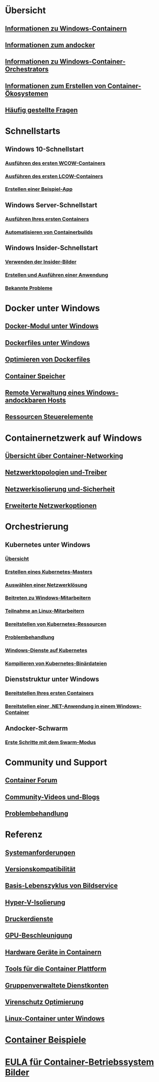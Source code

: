 # Übersicht
## [Informationen zu Windows-Containern](about/index.md)
## [Informationen zum andocker](about/docker-overview.md)
## [Informationen zu Windows-Container-Orchestrators](about/overview-container-orchestrators.md)
## [Informationen zum Erstellen von Container-Ökosystemen](about/container-ecosystem.md)
## [Häufig gestellte Fragen](about/faq.md)

# Schnellstarts
## Windows 10-Schnellstart
### [Ausführen des ersten WCOW-Containers](quick-start/quick-start-windows-10.md)
### [Ausführen des ersten LCOW-Containers](quick-start/quick-start-windows-10-linux.md)
### [Erstellen einer Beispiel-App](quick-start/building-sample-app.md)
## Windows Server-Schnellstart
### [Ausführen Ihres ersten Containers](quick-start/quick-start-windows-server.md)
### [Automatisieren von Containerbuilds](quick-start/quick-start-images.md)
## Windows Insider-Schnellstart
### [Verwenden der Insider-Bilder](quick-start/Using-Insider-Container-Images.md)
### [Erstellen und Ausführen einer Anwendung](quick-start/Nano-RS3-.NET-Core-and-PS.md)
### [Bekannte Probleme](quick-start/Insider-Known-Issues.md)

# Docker unter Windows
## [Docker-Modul unter Windows](manage-docker/configure-docker-daemon.md)
## [Dockerfiles unter Windows](manage-docker/manage-windows-dockerfile.md)
## [Optimieren von Dockerfiles](manage-docker/optimize-windows-dockerfile.md)
## [Container Speicher](manage-containers/container-storage.md)
## [Remote Verwaltung eines Windows-andockbaren Hosts](management/manage_remotehost.md)
## [Ressourcen Steuerelemente](manage-containers/resource-controls.md)

# Containernetzwerk auf Windows
## [Übersicht über Container-Networking](container-networking/architecture.md)
## [Netzwerktopologien und-Treiber](container-networking/network-drivers-topologies.md)
## [Netzwerkisolierung und-Sicherheit](container-networking/network-isolation-security.md)
## [Erweiterte Netzwerkoptionen](container-networking/advanced.md)

# Orchestrierung
## Kubernetes unter Windows 
### [Übersicht](kubernetes/getting-started-kubernetes-windows.md)
### [Erstellen eines Kubernetes-Masters](kubernetes/creating-a-linux-master.md)
### [Auswählen einer Netzwerklösung](kubernetes/network-topologies.md)
### [Beitreten zu Windows-Mitarbeitern](kubernetes/joining-windows-workers.md)
### [Teilnahme an Linux-Mitarbeitern](kubernetes/joining-linux-workers.md)
### [Bereitstellen von Kubernetes-Ressourcen](kubernetes/deploying-resources.md)
### [Problembehandlung](kubernetes/common-problems.md)
### [Windows-Dienste auf Kubernetes](kubernetes/kube-windows-services.md)
### [Kompilieren von Kubernetes-Binärdateien](kubernetes/compiling-kubernetes-binaries.md)
## Dienststruktur unter Windows
### [Bereitstellen Ihres ersten Containers](/azure/service-fabric/service-fabric-quickstart-containers)
### [Bereitstellen einer .NET-Anwendung in einem Windows-Container](/azure/service-fabric/service-fabric-host-app-in-a-container) 
## Andocker-Schwarm
### [Erste Schritte mit dem Swarm-Modus](manage-containers/swarm-mode.md)

# Community und Support
## [Container Forum](https://social.msdn.microsoft.com/Forums/home?forum=windowscontainers)
## [Community-Videos und-Blogs](communitylinks.md)
## [Problembehandlung](troubleshooting.md)

# Referenz
## [Systemanforderungen](deploy-containers/system-requirements.md)
## [Versionskompatibilität](deploy-containers/version-compatibility.md)
## [Basis-Lebenszyklus von Bildservice](deploy-containers/base-image-lifecycle.md)
## [Hyper-V-Isolierung](manage-containers/hyperv-container.md)
## [Druckerdienste](deploy-containers/print-spooler.md)
## [GPU-Beschleunigung](deploy-containers/gpu-acceleration.md)
## [Hardware Geräte in Containern](deploy-containers/hardware-devices-in-containers.md)
## [Tools für die Container Plattform](deploy-containers/containerd.md)
## [Gruppenverwaltete Dienstkonten](manage-containers/manage-serviceaccounts.md)
## [Virenschutz Optimierung](https://docs.microsoft.com/windows-hardware/drivers/ifs/anti-virus-optimization-for-windows-containers)
## [Linux-Container unter Windows](deploy-containers/linux-containers.md)

# [Container Beispiele](samples.md)

# [EULA für Container-Betriebssystem Bilder](Images_EULA.md)
